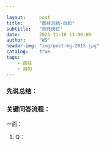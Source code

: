 ```yaml
---

layout:     post
title:      "面经总结-自如"
subtitle:   "测开岗位"
date:       2021-11-10 11:00:00
author:     "WS"
header-img: "img/post-bg-2015.jpg"
catalog:    true
tags:
    - 面经
    - 自如
---
```


###  先说总结：

  

### 关键问答流程：

一面：

1. Q：


